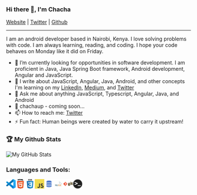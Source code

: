 ### Hi there 👋, I'm Chacha

[Website](https://www.rikonnect.co.ke) |
[Twitter](https://www.twitter.com/chachaups) |
[Github](https://www.github.com/chacha-john)

---

I am an android developer based in Nairobi, Kenya. I love solving problems with code. I am always learning, reading, and coding. I hope your code behaves on Monday like it did on Friday.

- 🌱 I’m currently looking for opportunities in software development. I am proficient in Java, Java Spring Boot framework, Android development, Angular and JavaScript.
- 📝 I write about JavaScript, Angular, Java, Android, and other concepts I'm learning on my [LinkedIn](https://www.linkedin.com/in/chachaup), [Medium](https://chachaup.medium.com), and [Twitter](https://twitter.com/chachaups)
- 💬 Ask me about anything JavaScript, Typescript, Angular, Java, and Android
- 👯 chachaup - coming soon...
- 📫 How to reach me: [Twitter](https://twitter.com/chachaups)
- ⚡ Fun fact: Human beings were created by water to carry it upstream!

### :trophy: My Github Stats

![My GitHub Stats](https://github-readme-streak-stats.herokuapp.com/?user=chacha-john&)
<!-- (https://readme-stats-cfgj2cxdy.vercel.app/api?username=chacha-john&count_private=true&show_icons=true&theme=cobalt) -->

### Languages and Tools:

<img align="left" alt="Visual Studio Code" width="26px" src="https://raw.githubusercontent.com/github/explore/80688e429a7d4ef2fca1e82350fe8e3517d3494d/topics/visual-studio-code/visual-studio-code.png" />
<img align="left" alt="HTML5" width="26px" src="https://raw.githubusercontent.com/github/explore/80688e429a7d4ef2fca1e82350fe8e3517d3494d/topics/html/html.png" />
<img align="left" alt="CSS3" width="26px" src="https://raw.githubusercontent.com/github/explore/80688e429a7d4ef2fca1e82350fe8e3517d3494d/topics/css/css.png" />
<img align="left" alt="JavaScript" width="26px" src="https://raw.githubusercontent.com/github/explore/80688e429a7d4ef2fca1e82350fe8e3517d3494d/topics/javascript/javascript.png" />
<img align="left" alt="SQL" width="26px" src="https://raw.githubusercontent.com/github/explore/80688e429a7d4ef2fca1e82350fe8e3517d3494d/topics/sql/sql.png" />
<img align="left" alt="MySQL" width="26px" src="https://raw.githubusercontent.com/github/explore/80688e429a7d4ef2fca1e82350fe8e3517d3494d/topics/mysql/mysql.png" />
<img align="left" alt="Git" width="26px" src="https://raw.githubusercontent.com/github/explore/80688e429a7d4ef2fca1e82350fe8e3517d3494d/topics/git/git.png" />
<img align="left" alt="Terminal" width="26px" src="https://raw.githubusercontent.com/github/explore/80688e429a7d4ef2fca1e82350fe8e3517d3494d/topics/terminal/terminal.png" />
